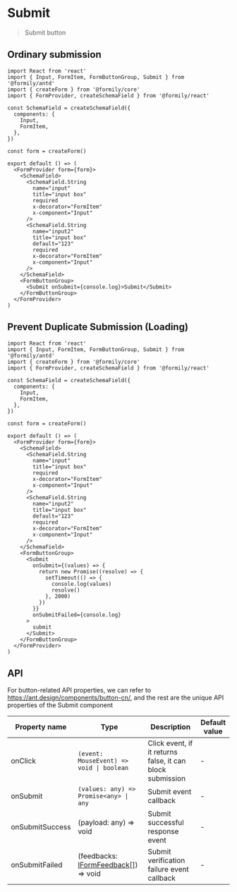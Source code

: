 # Submit

> Submit button

## Ordinary submission

```tsx
import React from 'react'
import { Input, FormItem, FormButtonGroup, Submit } from '@formily/antd'
import { createForm } from '@formily/core'
import { FormProvider, createSchemaField } from '@formily/react'

const SchemaField = createSchemaField({
  components: {
    Input,
    FormItem,
  },
})

const form = createForm()

export default () => (
  <FormProvider form={form}>
    <SchemaField>
      <SchemaField.String
        name="input"
        title="input box"
        required
        x-decorator="FormItem"
        x-component="Input"
      />
      <SchemaField.String
        name="input2"
        title="input box"
        default="123"
        required
        x-decorator="FormItem"
        x-component="Input"
      />
    </SchemaField>
    <FormButtonGroup>
      <Submit onSubmit={console.log}>Submit</Submit>
    </FormButtonGroup>
  </FormProvider>
)
```

## Prevent Duplicate Submission (Loading)

```tsx
import React from 'react'
import { Input, FormItem, FormButtonGroup, Submit } from '@formily/antd'
import { createForm } from '@formily/core'
import { FormProvider, createSchemaField } from '@formily/react'

const SchemaField = createSchemaField({
  components: {
    Input,
    FormItem,
  },
})

const form = createForm()

export default () => (
  <FormProvider form={form}>
    <SchemaField>
      <SchemaField.String
        name="input"
        title="input box"
        required
        x-decorator="FormItem"
        x-component="Input"
      />
      <SchemaField.String
        name="input2"
        title="input box"
        default="123"
        required
        x-decorator="FormItem"
        x-component="Input"
      />
    </SchemaField>
    <FormButtonGroup>
      <Submit
        onSubmit={(values) => {
          return new Promise((resolve) => {
            setTimeout(() => {
              console.log(values)
              resolve()
            }, 2000)
          })
        }}
        onSubmitFailed={console.log}
      >
        submit
      </Submit>
    </FormButtonGroup>
  </FormProvider>
)
```

## API

For button-related API properties, we can refer to https://ant.design/components/button-cn/, and the rest are the unique API properties of the Submit component

| Property name   | Type                                                                                             | Description                                               | Default value |
| --------------- | ------------------------------------------------------------------------------------------------ | --------------------------------------------------------- | ------------- |
| onClick         | `(event: MouseEvent) => void \| boolean`                                                         | Click event, if it returns false, it can block submission | -             |
| onSubmit        | `(values: any) => Promise<any> \| any`                                                           | Submit event callback                                     | -             |
| onSubmitSuccess | (payload: any) => void                                                                           | Submit successful response event                          | -             |
| onSubmitFailed  | (feedbacks: [IFormFeedback](https://core.formilyjs.org/api/models/form#iformfeedback)[]) => void | Submit verification failure event callback                | -             |
